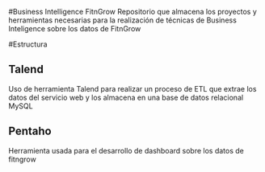 #Business Intelligence FitnGrow
Repositorio que almacena los proyectos y herramientas necesarias para la realización de técnicas de Business Inteligence sobre los datos de FitnGrow

#Estructura
## Talend
Uso de herramienta Talend para realizar un proceso de ETL que extrae los datos del servicio web y los almacena en una base de datos relacional MySQL
## Pentaho
Herramienta usada para el desarrollo de dashboard sobre los datos de fitngrow
